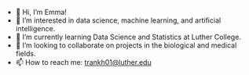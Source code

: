 - 👋 Hi, I’m Emma!
- 👀 I’m interested in data science, machine learning, and artificial intelligence.
- 🌱 I’m currently learning Data Science and Statistics at Luther College.
- 💞️ I’m looking to collaborate on projects in the biological and medical fields.
- 📫 How to reach me: trankh01@luther.edu

<!---
emmachen2801/emmachen2801 is a ✨ special ✨ repository because its `README.md` (this file) appears on your GitHub profile.
You can click the Preview link to take a look at your changes.
--->
